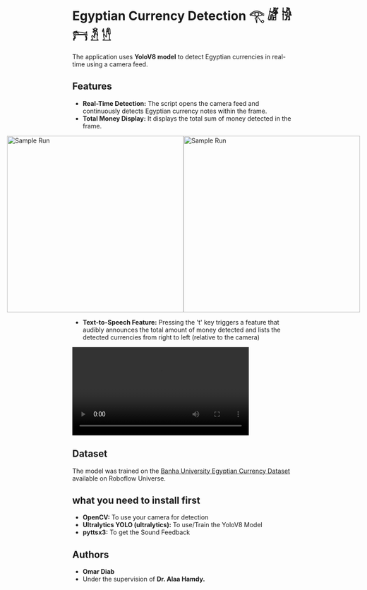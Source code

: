 # Egyptian Currency Detection 𓂀 𓁈 𓀛 𓁀 𓁳 𓀮 

The application uses **YoloV8 model** to detect Egyptian currencies in real-time using a camera feed.


## Features

- **Real-Time Detection:** The script opens the camera feed and continuously detects Egyptian currency notes within the frame.
- **Total Money Display:** It displays the total sum of money detected in the frame.

<div style="display: flex; justify-content: center;">
    <img src="https://github.com/OmarMDiab/Sakr-Egyptian-Currency-Detection/blob/main/Sample_Runs/Detection%20Accuracy.gif" alt="Sample Run" width="400"/>
    <img src="https://github.com/OmarMDiab/Sakr-Egyptian-Currency-Detection/blob/main/Sample_Runs/Counting_Currency.gif" alt="Sample Run" width="400"/>
</div>


  

- **Text-to-Speech Feature:** Pressing the 't' key triggers a feature that audibly announces the total amount of money detected and lists the detected currencies from right to left (relative to the camera)


<video width="400" controls autoplay loop>
  <source src="Sample_Runs/Sound Feedback.mkv">
</video>






## Dataset
The model was trained on the 
[Banha University Egyptian Currency Dataset ](https://universe.roboflow.com/banha-university-dxs4z/egyptian-currency-psnkr/dataset/3)available on Roboflow Universe.

## what you need to install first
- **OpenCV:** To use your camera for detection
- **Ultralytics YOLO (ultralytics):** To use/Train the YoloV8 Model
- **pyttsx3:** To get the Sound Feedback

## Authors
- **Omar Diab**
- Under the supervision of **Dr. Alaa Hamdy.** 
